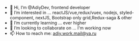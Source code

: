 - 👋 Hi, I’m @AdiyDev, frontend developer
- 👀 I’m interested in ... reactJS/vue,redux/vuex, nodejs, styled-component, nextJS, Bootstrap only grid,Redux-saga & other
- 🌱 I’m currently learning ... ever higher
- 💞️ I’m looking to collaborate on ... I'm working now
- 📫 How to reach me: adiy.work.mail@ya.ru

<!---
AdiyDev/AdiyDev is a ✨ special ✨ repository because its `README.md` (this file) appears on your GitHub profile.
You can click the Preview link to take a look at your changes.
--->
